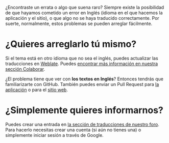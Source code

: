 ¿Encontraste un errata o algo que suena raro? Siempre existe la posibilidad de que hayamos cometido un error en Inglés (idioma en el que hacemos la aplicación y el sitio), o que algo no se haya traducido correctamente. Por suerte, normalmente, estos problemas se pueden arreglar fácilmente.

# ¿Quieres arreglarlo tú mismo?

Si el tema está en otro idioma que no sea el inglés, puedes actualizar las traducciones en [Weblate](https://hosted.weblate.org/projects/antennapod/). Puedes [encontrar más información en nuestra sección Colaborar](/contribute/translate).

¿El problema tiene que ver con **los textos en Inglés**? Entonces tendrás que familiarizarte con GitHub. También puedes enviar un Pull Request para [la aplicación](https://github.com/AntennaPod/AntennaPod/) o para el [sitio web](https://github.com/AntennaPod/antennapod.github.io).

# ¿Simplemente quieres informarnos?

Puedes crear una entrada en [la sección de traducciones de nuestro foro](https://forum.antennapod.org/c/translations/11). Para hacerlo necesitas crear una cuenta (si aún no tienes una) o simplemente iniciar sesión a través de Google.
